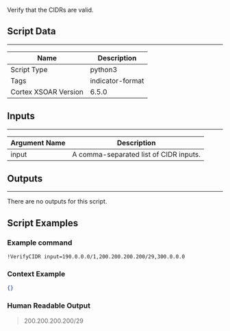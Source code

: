 Verify that the CIDRs are valid.

## Script Data

---

| **Name** | **Description** |
| --- | --- |
| Script Type | python3 |
| Tags | indicator-format |
| Cortex XSOAR Version | 6.5.0 |

## Inputs

---

| **Argument Name** | **Description** |
| --- | --- |
| input | A comma-separated list of CIDR inputs. |

## Outputs

---
There are no outputs for this script.

## Script Examples

### Example command

```!VerifyCIDR input=190.0.0.0/1,200.200.200.200/29,300.0.0.0```

### Context Example

```json
{}
```

### Human Readable Output

>200.200.200.200/29
